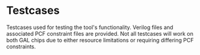 Testcases
=========

Testcases used for testing the tool's functionality. Verilog files and
associated PCF constraint files are provided. Not all testcases will work on
both GAL chips due to either resource limitations or requiring differing PCF
constraints.
